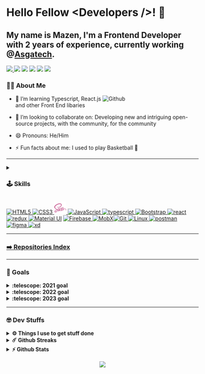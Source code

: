 # Hello Fellow &lt;Developers /&gt;! 👋

## My name is Mazen, I'm a Frontend Developer with 2 years of experience, currently working @[Asgatech](https://asgatech.com/).

<a target="_blank" href="https://www.linkedin.com/in/mazen-adel19/">
<img src="https://img.shields.io/badge/linkedin%20-%230077B5.svg?style=flat&logo=linkedin&logoColor=white"/>
</a>
<a href="mailto:mazenadel19@gmail.com?subject=Hello%20Mazen"><img src="https://img.shields.io/badge/gmail-%23D14836.svg?style=flat&logo=gmail&logoColor=white" /></a>
<a target="_blank" href="https://medium.com/@mazenadel19"><img src="https://img.shields.io/badge/Medium%20-%231572B6.svg?&style=flat&logo=medium&logoColor=white" /></a>
<a target="_blank" href="https://www.codewars.com/users/maz1na9el"><img src="https://img.shields.io/badge/Codewars-B1361E?&style=flat&logo=codewars&logoColor=greye" /></a>
<a target="_blank" href="https://leetcode.com/mazenadel19/"><img src="https://img.shields.io/badge/-LeetCode-FFA116?style=flat&logo=LeetCode&logoColor=black" /></a>
<a href="https://profile.codersrank.io/user/mazenadel19/"><img src="https://img.shields.io/badge/-codersrank-72a0a8?style=flat&logo=CodersRank&logoColor=white" /></a>
<br>

### 👨‍💻 About Me 


 <img width="50%" align="right" alt="Github" src="https://raw.githubusercontent.com/onimur/.github/master/.resources/git-header.svg" />

- 🌱 I’m learning Typescript, React.js and other Front End libaries

- 👯 I’m looking to collaborate on: Developing new and intriguing open-source projects, with the community, for the community

- 😄 Pronouns: He/Him

- ⚡ Fun facts about me: I used to play Basketball 🏀

<hr/>

<details>
	<summary> <h3>🕹️ Skills</h3> </summary>
<img src="https://media.giphy.com/media/UpWDPgxcHiR1e/giphy.gif" width="50%">

</details>

<p align="left">  
<a href='#'><img src="https://raw.githubusercontent.com/rahulbanerjee26/githubAboutMeGenerator/main/icons/html.svg" alt="HTML5" height="32" width ='32px'  />
</a><a href='#'><img  src="https://raw.githubusercontent.com/rahulbanerjee26/githubAboutMeGenerator/main/icons/css.svg" alt="CSS3" height="32" width ='32px' />
</a><a href="#"><img src="https://raw.githubusercontent.com/devicons/devicon/master/icons/sass/sass-original.svg" alt="sass" width="32" height="32"/>
</a><a href='#'><img  src="https://profilinator.rishav.dev/skills-assets/javascript-original.svg" alt="JavaScript" height="32" width ='32px' />
</a><a href='#'><img  src="https://profilinator.rishav.dev/skills-assets/typescript-original.svg" alt="typescript" height="32" width ='32px' />
</a><a href='#'><img  src="https://profilinator.rishav.dev/skills-assets/bootstrap-plain.svg" alt="Bootstrap" height="32" width ='32px' />
</a><a href='#'><img  src="https://profilinator.rishav.dev/skills-assets/react-original-wordmark.svg" alt="react" height="32" width ='32px' />
</a><a href='#'><img  src="https://profilinator.rishav.dev/skills-assets/redux-original.svg" alt="redux" height="32" width ='32px' />
<a href="#"><img src="https://profilinator.rishav.dev/skills-assets/mui.png" alt="Material UI" height="32" width="32" /></a>
<a href='#'><img  src="https://camo.githubusercontent.com/dd4b2422ed3bfc9da88c43d18550375c66f9584327dff7ecc19315ce50b96f07/68747470733a2f2f7777772e766563746f726c6f676f2e7a6f6e652f6c6f676f732f66697265626173652f66697265626173652d69636f6e2e737667" alt="Firebase" height="32" width ='32px' />
</a><a href="#"><img src="https://mobx.js.org/img/mobx.png" alt="MobX" height="32" width="32" /></a><a href='#'><img  src="https://profilinator.rishav.dev/skills-assets/git-scm-icon.svg" alt="Git" height="32" width ='32px' />
</a><a href='#'><img  src="https://raw.githubusercontent.com/rahulbanerjee26/githubAboutMeGenerator/main/icons/linux.svg" alt="Linux" height="32" width ='32px' />
</a><a href="#"><img src="https://www.vectorlogo.zone/logos/getpostman/getpostman-icon.svg" alt="postman" width="32" height="32"/>
</a><a href="#"><img src="http://blog.greggant.com/images/posts/2019-04-25-figma/Figma.png" alt="figma" width="32" height="32"/>
</a><a href="#"> <img src="https://cdn.worldvectorlogo.com/logos/adobe-xd.svg" alt="xd" width="32" height="32"/>
</a>
</p>
 
---

	
### [➡️ Repositories Index](https://github.com/mazenadel19/Projects-List)

<hr />	

### 🎯 Goals
<details>
  <summary><b>:telescope: 2021 goal</b></summary>
<br>
  Get a fulltime job as a Frontend Developer ✔️
</details>

<details>
  <summary><b>:telescope: 2022 goal</b></summary>
<br>
  Become a Mid-Level Developer ❌
</details>

<details>
  <summary><b>:telescope: 2023 goal</b></summary>
<br>
 - Become a Software Engineer not a Developer 
<br/>
 - Make my First Open Source Contribution
</details>

<hr />

### 🤓 Dev Stuffs
<details>
  <br />
  <summary><b>⚙️ Things I use to get stuff done</b></summary>
	<ul>
	    <li><b>OS:</b> Mint 20.04</li>
	    <li><b>Laptop: </b> Aspire-E5 (i5)</li>
	    <li><b>Browser: </b> Chrome Web Browser</li>
	    <li><b>Terminal: </b> ZSH: Terminator</li>
	    <li><b>Code Editor:</b> VSCode </li>
	    <li><b>To Stay Updated:</b> Dev.to, Medium, Linkedin and Twitter.</li>
	    <br />
</details>

<details>
  <summary><b>☄️ Github Streaks</b></summary>

  <br />
  <img height="180em" src="https://github-readme-streak-stats.herokuapp.com/?user=mazenadel19&hide_border=true" />
</details>

<details>
  <summary><b>⚡ Github Stats</b></summary>

<br />	
  
[![mazenadel19's GitHub Stats](https://github-readme-stats.vercel.app/api/?username=mazenadel19&count_private=true&showicons=true&hide_border=true)]()
[![mazenadel19's GitHub Language Stats](https://github-readme-stats.vercel.app/api/top-langs/?username=mazenadel19&exclude_repo=KNN-Image-Classification&show_icons=true&hide_border=true&layout=compact&langs_count=8)]()

  
</details>


<p align="center">
  <img align="center" src="https://media.giphy.com/media/lD76yTC5zxZPG/giphy.gif">
</p>

